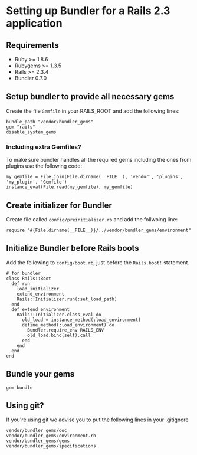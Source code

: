 Setting up Bundler for a Rails 2.3 application
==============================================

Requirements
------------

* Ruby >= 1.8.6
* Rubygems >= 1.3.5
* Rails >= 2.3.4
* Bundler 0.7.0

Setup bundler to provide all necessary gems
-------------------------------------------

Create the file `Gemfile` in your RAILS\_ROOT and add the following lines:

    bundle_path "vendor/bundler_gems"
    gem "rails"
    disable_system_gems
    
### Including extra Gemfiles?

To make sure bundler handles all the required gems including the ones from plugins use
the following code:

    my_gemfile = File.join(File.dirname(__FILE__), 'vendor', 'plugins', 'my_plugin', 'Gemfile')
    instance_eval(File.read(my_gemfile), my_gemfile)

Create initializer for Bundler
------------------------------

Create file called `config/preinitializer.rb` and add the follwoing line:

    require "#{File.dirname(__FILE__)}/../vendor/bundler_gems/environment"

Initialize Bundler before Rails boots
-------------------------------------

Add the following to `config/boot.rb`, just before the `Rails.boot!` statement.

    # for bundler
    class Rails::Boot
      def run
        load_initializer
        extend_environment
        Rails::Initializer.run(:set_load_path)
      end
      def extend_environment
        Rails::Initializer.class_eval do
          old_load = instance_method(:load_environment)
          define_method(:load_environment) do
            Bundler.require_env RAILS_ENV
            old_load.bind(self).call
          end
        end
      end
    end

Bundle your gems
----------------

    gem bundle

Using git?
----------
If you're using git we advise you to put the following lines in your .gitignore

    vendor/bundler_gems/doc
    vendor/bundler_gems/environment.rb
    vendor/bundler_gems/gems
    vendor/bundler_gems/specifications
